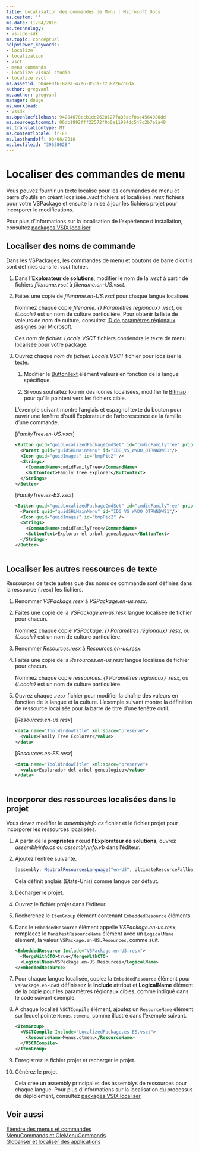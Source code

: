 ```yaml
---
title: Localisation des commandes de Menu | Microsoft Docs
ms.custom: ''
ms.date: 11/04/2016
ms.technology:
- vs-ide-sdk
ms.topic: conceptual
helpviewer_keywords:
- localize
- localization
- vsct
- menu commands
- localize visual studio
- localize vsct
ms.assetid: b04ee0f6-82ea-47e6-853a-72382267d6da
author: gregvanl
ms.author: gregvanl
manager: douge
ms.workload:
- vssdk
ms.openlocfilehash: 94294078ccb1dd2620127fa85acf0ae4564080dd
ms.sourcegitcommit: 06db1892fff22572f0b0a11994dc547c2b7e2a48
ms.translationtype: MT
ms.contentlocale: fr-FR
ms.lasthandoff: 08/08/2018
ms.locfileid: "39638028"
---
```

# <a name="localize-menu-commands"></a>Localiser des commandes de menu
Vous pouvez fournir un texte localisé pour les commandes de menu et barre d’outils en créant localisée *.vsct* fichiers et localisées *.resx* fichiers pour votre VSPackage et ensuite la mise à jour les fichiers projet pour incorporer le modifications.  
  
 Pour plus d’informations sur la localisation de l’expérience d’installation, consultez [packages VSIX localiser](../extensibility/localizing-vsix-packages.md).  
  
## <a name="localize-command-names"></a>Localiser des noms de commande  
 Dans les VSPackages, les commandes de menu et boutons de barre d’outils sont définies dans le *.vsct* fichier.  
  
1.  Dans **l’Explorateur de solutions**, modifier le nom de la *.vsct* à partir de fichiers *filename.vsct* à *filename.en-US.vsct*.  
  
2.  Faites une copie de *filename.en-US.vsct* pour chaque langue localisée.  
  
     Nommez chaque copie *filename. {} Paramètres régionaux} .vsct*, où *{Locale}* est un nom de culture particulière. Pour obtenir la liste de valeurs de nom de culture, consultez [ID de paramètres régionaux assignés par Microsoft](https://msdn.microsoft.com/en-us/library/windows/apps/jj657969.aspx).  
  
     Ces *nom de fichier. Locale.VSCT* fichiers contiendra le texte de menu localisée pour votre package.  
  
3.  Ouvrez chaque *nom de fichier. Locale.VSCT* fichier pour localiser le texte.  
  
    1.  Modifier le [ButtonText](../extensibility/buttontext-element.md) élément valeurs en fonction de la langue spécifique.  
  
    2.  Si vous souhaitez fournir des icônes localisées, modifier le [Bitmap](../extensibility/bitmap-element.md) pour qu’ils pointent vers les fichiers cible.  
  
     L’exemple suivant montre l’anglais et espagnol texte du bouton pour ouvrir une fenêtre d’outil Explorateur de l’arborescence de la famille d’une commande.  
  
     [*FamilyTree.en-US.vsct*]  
  
    ```xml  
    <Button guid="guidLocalizedPackageCmdSet" id="cmdidFamilyTree" priority="0x0100" type="Button">  
      <Parent guid="guidSHLMainMenu" id="IDG_VS_WNDO_OTRWNDWS1"/>  
      <Icon guid="guidImages" id="bmpPic2" />  
      <Strings>  
        <CommandName>cmdidFamilyTree</CommandName>  
        <ButtonText>Family Tree Explorer</ButtonText>  
      </Strings>  
    </Button>  
    ```  
  
     [*FamilyTree.es-ES.vsct*]  
  
    ```xml  
    <Button guid="guidLocalizedPackageCmdSet" id="cmdidFamilyTree" priority="0x0100" type="Button">  
      <Parent guid="guidSHLMainMenu" id="IDG_VS_WNDO_OTRWNDWS1"/>  
      <Icon guid="guidImages" id="bmpPic2" />  
      <Strings>  
        <CommandName>cmdidFamilyTree</CommandName>  
        <ButtonText>Explorar el arbol genealogico</ButtonText>  
      </Strings>  
    </Button>  
  
    ```  
  
## <a name="localize-other-text-resources"></a>Localiser les autres ressources de texte  
 Ressources de texte autres que des noms de commande sont définies dans la ressource (*.resx*) les fichiers.  
  
1.  Renommer *VSPackage.resx* à *VSPackage.en-us.resx*.  
  
2.  Faites une copie de la *VSPackage.en-us.resx* langue localisée de fichier pour chacun.  
  
     Nommez chaque copie *VSPackage. {} Paramètres régionaux} .resx*, où *{Locale}* est un nom de culture particulière.  
  
3.  Renommer *Resources.resx* à *Resources.en-us.resx*.  
  
4.  Faites une copie de la *Resources.en-us.resx* langue localisée de fichier pour chacun.  
  
     Nommez chaque copie *ressources. {} Paramètres régionaux} .resx*, où *{Locale}* est un nom de culture particulière.  
  
5.  Ouvrez chaque *.resx* fichier pour modifier la chaîne des valeurs en fonction de la langue et la culture. L’exemple suivant montre la définition de ressource localisée pour la barre de titre d’une fenêtre outil.  
  
     [*Resources.en-us.resx*]  
  
    ```xml  
    <data name="ToolWindowTitle" xml:space="preserve">  
      <value>Family Tree Explorer</value>  
    </data>  
    ```  
  
     [*Resources.es-ES.resx*]  
  
    ```xml  
    <data name="ToolWindowTitle" xml:space="preserve">  
      <value>Explorador del arbol genealogico</value>  
    </data>  
  
    ```  
  
## <a name="incorporate-localized-resources-into-the-project"></a>Incorporer des ressources localisées dans le projet  
 Vous devez modifier le *assemblyinfo.cs* fichier et le fichier projet pour incorporer les ressources localisées.  
  
1.  À partir de la **propriétés** nœud **l’Explorateur de solutions**, ouvrez *assemblyinfo.cs* ou *assemblyinfo.vb* dans l’éditeur.  
  
2.  Ajoutez l’entrée suivante.  
  
    ```csharp  
    [assembly: NeutralResourcesLanguage("en-US", UltimateResourceFallbackLocation.Satellite)]  
    ```  
  
     Cela définit anglais (États-Unis) comme langue par défaut.  
  
3.  Décharger le projet.  
  
4.  Ouvrez le fichier projet dans l’éditeur.  
  
5.  Recherchez le `ItemGroup` élément contenant `EmbeddedResource` éléments.  
  
6.  Dans le `EmbeddedResource` élément appelle *VSPackage.en-us.resx*, remplacez le `ManifestResourceName` élément avec un `LogicalName` élément, la valeur `VSPackage.en-US.Resources`, comme suit.  
  
    ```xml  
    <EmbeddedResource Include="VSPackage.en-US.resx">  
      <MergeWithCTO>true</MergeWithCTO>  
      <LogicalName>VSPackage.en-US.Resources</LogicalName>  
    </EmbeddedResource>  
    ```  
  
7.  Pour chaque langue localisée, copiez la `EmbeddedResource` élément pour `VsPackage.en-US`et définissez le **Include** attribut et **LogicalName** élément de la copie pour les paramètres régionaux cibles, comme indiqué dans le code suivant exemple.  
  
8.  À chaque localisé `VSCTCompile` élément, ajoutez un `ResourceName` élément sur lequel pointe `Menus.ctmenu`, comme illustré dans l’exemple suivant.  
  
    ```xml  
    <ItemGroup>  
      <VSCTCompile Include="LocalizedPackage.es-ES.vsct">  
        <ResourceName>Menus.ctmenu</ResourceName>  
      </VSCTCompile>  
    </ItemGroup>  
    ```  
  
9. Enregistrez le fichier projet et recharger le projet.  
  
10. Générez le projet.  
  
     Cela crée un assembly principal et des assemblys de ressources pour chaque langue. Pour plus d’informations sur la localisation du processus de déploiement, consultez [packages VSIX localiser](../extensibility/localizing-vsix-packages.md)  
  
## <a name="see-also"></a>Voir aussi  
 [Étendre des menus et commandes](../extensibility/extending-menus-and-commands.md)   
 [MenuCommands et OleMenuCommands](../extensibility/menucommands-vs-olemenucommands.md)   
 [Globaliser et localiser des applications](../ide/globalizing-and-localizing-applications.md)